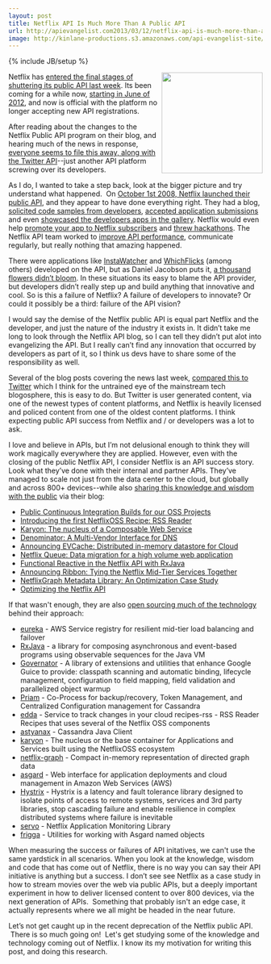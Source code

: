 ```yaml
---
layout: post
title: Netflix API Is Much More Than A Public API
url: http://apievangelist.com2013/03/12/netflix-api-is-much-more-than-a-public-api/
image: http://kinlane-productions.s3.amazonaws.com/api-evangelist-site/blog/netflix-square.png
---
```

{% include JB/setup %}
<p>
     <img src="https://s3.amazonaws.com/kinlane-productions/api-evangelist/netflix/netflix-square.png"  width="200" align="right" />
</p>
<p>
     Netflix has <a href="http://developer.netflix.com/blog/read/Changes_to_the_Public_API_Program" target="_blank">entered the final stages of shuttering its public API last week</a>. Its been coming for a while now, <a href="http://developer.netflix.com/blog/read/Upcoming_Changes_to_the_Netflix_API_Program" target="_blank">starting in June of 2012</a>, and now is official with the platform no longer accepting new API registrations.
</p>
<p>
     After reading about the changes to the Netflix Public API program on their blog, and hearing much of the news in response, <a href="http://www.rethink-wireless.com/2013/03/11/netflix-public-api-program-retired.htm" target="_blank">everyone seems to file this away, along with the Twitter API</a>--just another API platform screwing over its developers.
</p>
<p>
     As I do, I wanted to take a step back, look at the bigger picture and try understand what happened.  On <a href="http://readwrite.com/2008/09/30/netflix_api_launches_tomorrow" target="_blank">October 1st 2008, Netflix launched their public API</a>, and they appear to have done everything right. They had a blog, <a href="http://developer.netflix.com/blog/read/Let_Us_Know_About_your_Libraries" target="_blank">solicited code samples from developers</a>, <a href="http://developer.netflix.com/blog/read/App_Gallery_Open_for_Developer_Submissions" target="_blank">accepted application submissions</a> and even <a href="http://developer.netflix.com/blog/read/Finding_nice_applications_via_the_Netflix_App_Gallery" target="_blank">showcased the developers apps in the gallery</a>. Netflix would even help <a href="http://developer.netflix.com/blog/read/Promote_Your_App_to_Netflix_Subscribers" target="_blank">promote your app to Netflix subscribers</a> and <a href="http://developer.netflix.com/blog/read/Untitled_1" target="_blank">threw hackathons</a>. The Netflix API team worked to <a href="http://developer.netflix.com/blog/read/API_Performance_Improvements" target="_blank">improve API performance</a>, communicate regularly, but really nothing that amazing happened.
</p>
<p>
     There were applications like <a href="http://instantwatcher.com/" target="_blank">InstaWatcher</a> and <a href="http://www.whichflicks.com/" target="_blank">WhichFlicks</a> (among others) developed on the API, but as Daniel Jacobson puts it, <a href="http://www.slideshare.net/michaelhart2/api-strategy-evolution-at-netflix" target="_blank">a thousand flowers didn’t bloom</a>. In these situations its easy to blame the API provider, but developers didn’t really step up and build anything that innovative and cool. So is this a failure of Netflix? A failure of developers to innovate? Or could it possibly be a third: failure of the API vision?
</p>
<p>
     I would say the demise of the Netflix public API is equal part Netflix and the developer, and just the nature of the industry it exists in. It didn’t take me long to look through the Netflix API blog, so I can tell they didn’t put alot into evangelizing the API. But I really can’t find any innovation that occurred by developers as part of it, so I think us devs have to share some of the responsibility as well.
</p>
<p>
     Several of the blog posts covering the news last week, <a href="http://www.engadget.com/2013/03/08/netflix-changes-its-current-api-program-by-ending-it-will-no/" target="_blank">compared this to Twitter</a> which I think for the untrained eye of the mainstream tech blogosphere, this is easy to do. But Twitter is user generated content, via one of the newest types of content platforms, and Netflix is heavily licensed and policed content from one of the oldest content platforms. I think expecting public API success from Netflix and / or developers was a lot to ask.
</p>
<p>
     I love and believe in APIs, but I’m not delusional enough to think they will work magically everywhere they are applied. However, even with the closing of the public Netflix API, I consider Netflix is an API success story. Look what they’ve done with their internal and partner APIs. They’ve managed to scale not just from the data center to the cloud, but globally and across 800+ devices--while also <a href="http://techblog.netflix.com/">sharing this knowledge and wisdom with the public</a> via their blog:
</p>
<ul>
     <li>
          <a href="http://techblog.netflix.com/2013/03/public-continuous-integration-builds.html">Public Continuous Integration Builds for our OSS Projects</a>
     </li>
     <li>
          <a href="http://techblog.netflix.com/2013/03/introducing-first-netflixoss-recipe-rss.html">Introducing the first NetflixOSS Recipe: RSS Reader</a>
     </li>
     <li>
          <a href="http://techblog.netflix.com/2013/03/karyon-nucleus-of-composable-web-service.html">Karyon: The nucleus of a Composable Web Service</a>
     </li>
     <li>
          <a href="http://techblog.netflix.com/2013/03/denominator-multi-vendor-interface-for.html">Denominator: A Multi-Vendor Interface for DNS</a>
     </li>
     <li>
          <a href="http://techblog.netflix.com/2013/02/announcing-evcache-distributed-in.html">Announcing EVCache: Distributed in-memory datastore for Cloud</a>
     </li>
     <li>
          <a href="http://techblog.netflix.com/2013/02/netflix-queue-data-migration-for-high.html">Netflix Queue: Data migration for a high volume web application</a>
     </li>
     <li>
          <a href="http://techblog.netflix.com/2013/02/rxjava-netflix-api.html">Functional Reactive in the Netflix API with RxJava</a>
     </li>
     <li>
          <a href="http://techblog.netflix.com/2013/01/announcing-ribbon-tying-netflix-mid.html">Announcing Ribbon: Tying the Netflix Mid-Tier Services Together</a>
     </li>
     <li>
          <a href="http://techblog.netflix.com/2013/01/netflixgraph-metadata-library_18.html">NetflixGraph Metadata Library: An Optimization Case Study</a>
     </li>
     <li>
          <a href="http://techblog.netflix.com/2013/01/optimizing-netflix-api.html">Optimizing the Netflix API</a>
     </li>
</ul>
<p>
     If that wasn't enough, they are also <a href="https://github.com/netflix">open sourcing much of the technology</a> behind their approach:
</p>
<ul>
     <li>
          <a href="https://github.com/Netflix/eureka">eureka</a> - AWS Service registry for resilient mid-tier load balancing and failover
     </li>
     <li>
          <a href="https://github.com/Netflix/RxJava">RxJava</a> - a library for composing asynchronous and event-based programs using observable sequences for the Java VM
     </li>
     <li>
          <a href="https://github.com/Netflix/governator">Governator</a> - A library of extensions and utilities that enhance Google Guice to provide: classpath scanning and automatic binding, lifecycle management, configuration to field mapping, field validation and parallelized object warmup
     </li>
     <li>
          <a href="https://github.com/Netflix/Priam">Priam</a> - Co-Process for backup/recovery, Token Management, and Centralized Configuration management for Cassandra
     </li>
     <li>
          <a href="https://github.com/Netflix/edda">edda</a> - Service to track changes in your cloud recipes-rss - RSS Reader Recipes that uses several of the Netflix OSS components
     </li>
     <li>
          <a href="https://github.com/Netflix/astyanax">astyanax</a> - Cassandra Java Client
     </li>
     <li>
          <a href="https://github.com/Netflix/karyon">karyon</a> - The nucleus or the base container for Applications and Services built using the NetflixOSS ecosystem
     </li>
     <li>
          <a href="https://github.com/Netflix/netflix-graph">netflix-graph</a> - Compact in-memory representation of directed graph data
     </li>
     <li>
          <a href="https://github.com/Netflix/asgard">asgard</a> - Web interface for application deployments and cloud management in Amazon Web Services (AWS)
     </li>
     <li>
          <a href="https://github.com/Netflix/Hystrix">Hystrix</a> - Hystrix is a latency and fault tolerance library designed to isolate points of access to remote systems, services and 3rd party libraries, stop cascading failure and enable resilience in complex distributed systems where failure is inevitable
     </li>
     <li>
          <a href="https://github.com/Netflix/servo">servo</a> - Netflix Application Monitoring Library
     </li>
     <li>
          <a href="https://github.com/Netflix/frigga">frigga</a> - Utilities for working with Asgard named objects
     </li>
</ul>
<p>
     When measuring the success or failures of API initatives, we can't use the same yardstick in all scenarios. When you look at the knowledge, wisdom and code that has come out of Netflix, there is no way you can say their API initiative is anything but a success. I don’t see see Netflix as a case study in how to stream movies over the web via public APIs, but a deeply important experiment in how to deliver licensed content to over 800 devices, via the next generation of APIs.  Something that probably isn't an edge case, it actually represents where we all might be headed in the near future.
</p>
<p>
     Let’s not get caught up in the recent deprecation of the Netflix public API.  There is so much going on!  Let's get studying some of the knowledge and technology coming out of Netflix. I know its my motivation for writing this post, and doing this research.
</p>
